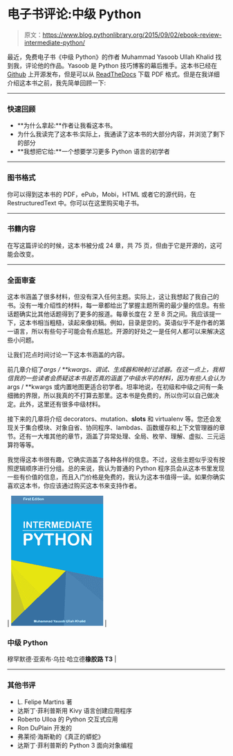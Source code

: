 # 电子书评论:中级 Python

> 原文：<https://www.blog.pythonlibrary.org/2015/09/02/ebook-review-intermediate-python/>

最近，免费电子书《中级 Python》的作者 Muhammad Yasoob Ullah Khalid 找到我，评论他的作品。Yasoob 是 Python 技巧博客的幕后推手。这本书已经在 [Github](https://github.com/yasoob/intermediatePython) 上开源发布，但是可以从 [ReadTheDocs](http://readthedocs.org/projects/intermediatepythongithubio/downloads/pdf/latest/) 下载 PDF 格式。但是在我详细介绍这本书之前，我先简单回顾一下:

* * *

### 快速回顾

*   **为什么拿起:**作者让我看这本书。
*   为什么我读完了这本书:实际上，我通读了这本书的大部分内容，并浏览了剩下的部分
*   **我想把它给:**一个想要学习更多 Python 语言的初学者

* * *

### 图书格式

你可以得到这本书的 PDF，ePub，Mobi，HTML 或者它的源代码，在 RestructuredText 中。你可以在这里购买电子书。

* * *

### 书籍内容

在写这篇评论的时候，这本书被分成 24 章，共 75 页，但由于它是开源的，这可能会改变。

* * *

### 全面审查

这本书涵盖了很多材料，但没有深入任何主题。实际上，这让我想起了我自己的书。没有一堆介绍性的材料，每一章都给出了掌握主题所需的最少量的信息。有些话题确实比其他话题得到了更多的报道。每章长度在 2 至 8 页之间。我应该提一下，这本书相当粗糙，读起来像初稿。例如，目录是空的。英语似乎不是作者的第一语言，所以有些句子可能会有点尴尬。开源的好处之一是任何人都可以来解决这些小问题。

让我们花点时间讨论一下这本书涵盖的内容。

前几章介绍了*args / **kwargs、调试、生成器和映射/过滤器。在这一点上，我相信我的一些读者会质疑这本书是否真的涵盖了中级水平的材料，因为有些人会认为*args / **kwargs 或内置地图更适合初学者。坦率地说，在初级和中级之间有一条细微的界限，所以我真的不打算去那里。这本书是免费的，所以你可以自己做决定。此外，这里还有很多中级材料。

接下来的几章将介绍 decorators、mutation、__slots__ 和 virtualenv 等。您还会发现关于集合模块、对象自省、协同程序、lambdas、函数缓存和上下文管理器的章节。还有一大堆其他的章节，涵盖了异常处理、全局、枚举、理解、虚拟、三元运算符等等。

我觉得这本书很有趣，它确实涵盖了各种各样的信息。不过，这些主题似乎没有按照逻辑顺序进行分组。总的来说，我认为普通的 Python 程序员会从这本书里发现一些有价值的信息，而且入门价格是免费的，我认为这本书值得一读。如果你确实喜欢这本书，你应该通过购买这本书来支持作者。

| [![intermediate_python](img/70c2ed54ae7598f0a3b41e2571014dea.png)](https://www.blog.pythonlibrary.org/wp-content/uploads/2015/09/intermediate_python.png) | 

### 中级 Python

穆罕默德·亚索布·乌拉·哈立德**橡胶路 T3** |

* * *

### 其他书评

*   L. Felipe Martins 著
*   达斯丁·菲利普斯用 Kivy 语言创建应用程序
*   Roberto Ulloa 的 Python 交互式应用
*   Ron DuPlain 开发的
*   弗莱彻·海斯勒的《真正的蟒蛇》
*   达斯丁·菲利普斯的 Python 3 面向对象编程